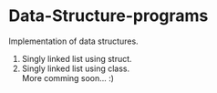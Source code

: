# Data-Structure-programs
Implementation of data structures.<br/>
1. Singly linked list using struct. </br>
2. Singly linked list using class. </br>
More comming soon... :)

